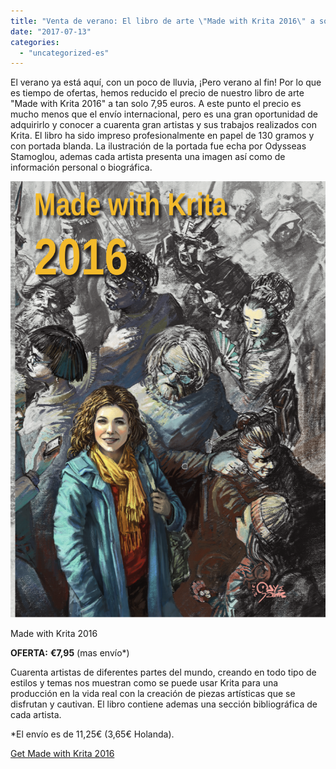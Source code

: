 ```yaml
---
title: "Venta de verano: El libro de arte \"Made with Krita 2016\" a solo €7,95."
date: "2017-07-13"
categories: 
  - "uncategorized-es"
---
```


El verano ya está aquí, con un poco de lluvia, ¡Pero verano al fin! Por lo que es tiempo de ofertas, hemos reducido el precio de nuestro libro de arte "Made with Krita 2016" a tan solo 7,95 euros. A este punto el precio es mucho menos que el envío internacional, pero es una gran oportunidad de adquirirlo y conocer a cuarenta gran artistas y sus trabajos realizados con Krita. El libro ha sido impreso profesionalmente en papel de 130 gramos y con portada blanda. La ilustración de la portada fue echa por Odysseas Stamoglou, ademas cada artista presenta una imagen así como de información personal o biográfica.

<script src="https://gumroad.com/js/gumroad.js"></script>

![](images/cover_small.png)

Made with Krita 2016

**OFERTA:** **€7,95** (mas envío\*)

Cuarenta artistas de diferentes partes del mundo, creando en todo tipo de estilos y temas nos muestran como se puede usar Krita para una producción en la vida real con la creación de piezas artísticas que se disfrutan y cautivan. El libro contiene ademas una sección bibliográfica de cada artista.

\*El envío es de 11,25€ (3,65€ Holanda).

[Get Made with Krita 2016](https://gum.co/LLUIt?wanted=true)
